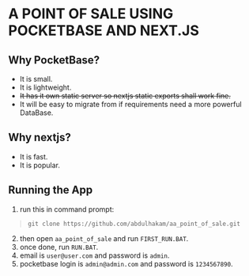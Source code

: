 # A POINT OF SALE USING POCKETBASE AND NEXT.JS
## Why PocketBase?
- It is small.
- It is lightweight.
- ~~It has it own static server so nextjs static exports shall work fine.~~
- It will be easy to migrate from if requirements need a more powerful DataBase.

## Why nextjs?
- It is fast.
- It is popular.


## Running the App

1.  run this in command prompt:
>  ```
>  git clone https://github.com/abdulhakam/aa_point_of_sale.git
>  ```
2. then open `aa_point_of_sale` and run `FIRST_RUN.BAT`.
3. once done, run `RUN.BAT`.
4. email is `user@user.com` and password is `admin`.
5. pocketbase login is `admin@admin.com` and password is `1234567890`.